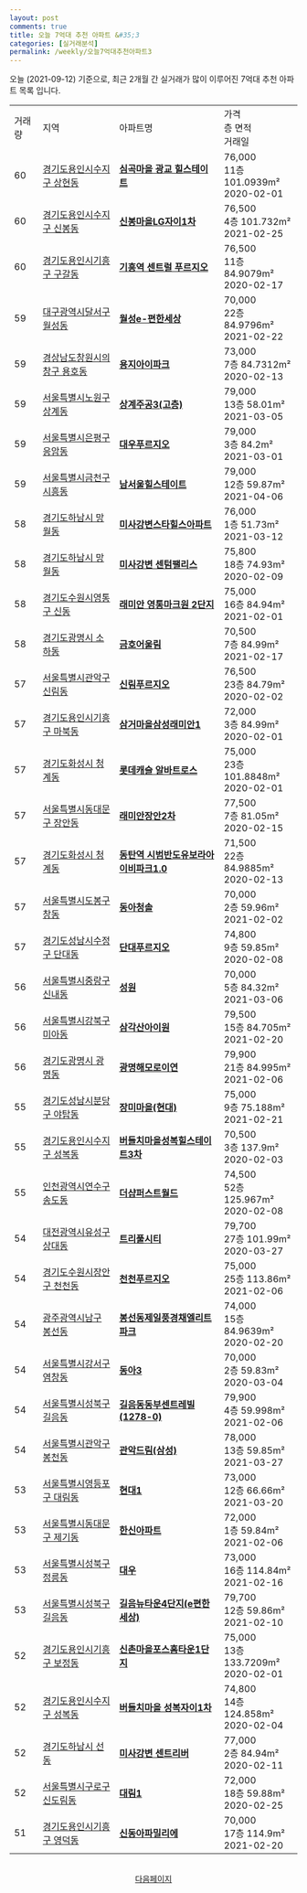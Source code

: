 ```yaml
---
layout: post
comments: true
title: 오늘 7억대 추천 아파트 &#35;3
categories: [실거래분석]
permalink: /weekly/오늘7억대추천아파트3
---
```


오늘 (2021-09-12) 기준으로, 최근 2개월 간 실거래가 많이 이루어진 7억대 추천 아파트 목록 입니다.

<table class="sortable">
  <tr>
    <td>거래량</td>
    <td>지역</td>
    <td>아파트명</td>
    <td>가격<br>층 면적<br>거래일</td>
  </tr>

  <tr class="item">
    <td>60</td>
    <td><a href="/apt/경기도용인시수지구상현동">경기도용인시수지구 상현동</a></td>
    <td style="font-weight: bold;"><a href="/apt/경기도용인시수지구상현동심곡마을광교힐스테이트">심곡마을 광교 힐스테이트</a></td>
    <td>76,000<br>11층  101.0939m²<br>2020-02-01</td>
  </tr>

  <tr class="item">
    <td>60</td>
    <td><a href="/apt/경기도용인시수지구신봉동">경기도용인시수지구 신봉동</a></td>
    <td style="font-weight: bold;"><a href="/apt/경기도용인시수지구신봉동신봉마을LG자이1차">신봉마을LG자이1차</a></td>
    <td>76,500<br>4층  101.732m²<br>2021-02-25</td>
  </tr>

  <tr class="item">
    <td>60</td>
    <td><a href="/apt/경기도용인시기흥구구갈동">경기도용인시기흥구 구갈동</a></td>
    <td style="font-weight: bold;"><a href="/apt/경기도용인시기흥구구갈동기흥역센트럴푸르지오">기흥역 센트럴 푸르지오</a></td>
    <td>76,500<br>11층  84.9079m²<br>2020-02-17</td>
  </tr>

  <tr class="item">
    <td>59</td>
    <td><a href="/apt/대구광역시달서구월성동">대구광역시달서구 월성동</a></td>
    <td style="font-weight: bold;"><a href="/apt/대구광역시달서구월성동월성e-편한세상">월성e-편한세상</a></td>
    <td>70,000<br>22층  84.9796m²<br>2021-02-22</td>
  </tr>

  <tr class="item">
    <td>59</td>
    <td><a href="/apt/경상남도창원시의창구용호동">경상남도창원시의창구 용호동</a></td>
    <td style="font-weight: bold;"><a href="/apt/경상남도창원시의창구용호동용지아이파크">용지아이파크</a></td>
    <td>73,000<br>7층  84.7312m²<br>2020-02-13</td>
  </tr>

  <tr class="item">
    <td>59</td>
    <td><a href="/apt/서울특별시노원구상계동">서울특별시노원구 상계동</a></td>
    <td style="font-weight: bold;"><a href="/apt/서울특별시노원구상계동상계주공3(고층)">상계주공3(고층)</a></td>
    <td>79,000<br>13층  58.01m²<br>2021-03-05</td>
  </tr>

  <tr class="item">
    <td>59</td>
    <td><a href="/apt/서울특별시은평구응암동">서울특별시은평구 응암동</a></td>
    <td style="font-weight: bold;"><a href="/apt/서울특별시은평구응암동대우푸르지오">대우푸르지오</a></td>
    <td>79,000<br>3층  84.2m²<br>2021-03-01</td>
  </tr>

  <tr class="item">
    <td>59</td>
    <td><a href="/apt/서울특별시금천구시흥동">서울특별시금천구 시흥동</a></td>
    <td style="font-weight: bold;"><a href="/apt/서울특별시금천구시흥동남서울힐스테이트">남서울힐스테이트</a></td>
    <td>79,000<br>12층  59.87m²<br>2021-04-06</td>
  </tr>

  <tr class="item">
    <td>58</td>
    <td><a href="/apt/경기도하남시망월동">경기도하남시 망월동</a></td>
    <td style="font-weight: bold;"><a href="/apt/경기도하남시망월동미사강변스타힐스아파트">미사강변스타힐스아파트</a></td>
    <td>76,000<br>1층  51.73m²<br>2021-03-12</td>
  </tr>

  <tr class="item">
    <td>58</td>
    <td><a href="/apt/경기도하남시망월동">경기도하남시 망월동</a></td>
    <td style="font-weight: bold;"><a href="/apt/경기도하남시망월동미사강변센텀팰리스">미사강변 센텀팰리스</a></td>
    <td>75,800<br>18층  74.93m²<br>2020-02-09</td>
  </tr>

  <tr class="item">
    <td>58</td>
    <td><a href="/apt/경기도수원시영통구신동">경기도수원시영통구 신동</a></td>
    <td style="font-weight: bold;"><a href="/apt/경기도수원시영통구신동래미안영통마크원2단지">래미안 영통마크원 2단지</a></td>
    <td>75,000<br>16층  84.94m²<br>2021-02-01</td>
  </tr>

  <tr class="item">
    <td>58</td>
    <td><a href="/apt/경기도광명시소하동">경기도광명시 소하동</a></td>
    <td style="font-weight: bold;"><a href="/apt/경기도광명시소하동금호어울림">금호어울림</a></td>
    <td>70,500<br>7층  84.99m²<br>2021-02-17</td>
  </tr>

  <tr class="item">
    <td>57</td>
    <td><a href="/apt/서울특별시관악구신림동">서울특별시관악구 신림동</a></td>
    <td style="font-weight: bold;"><a href="/apt/서울특별시관악구신림동신림푸르지오">신림푸르지오</a></td>
    <td>76,500<br>23층  84.79m²<br>2020-02-02</td>
  </tr>

  <tr class="item">
    <td>57</td>
    <td><a href="/apt/경기도용인시기흥구마북동">경기도용인시기흥구 마북동</a></td>
    <td style="font-weight: bold;"><a href="/apt/경기도용인시기흥구마북동삼거마을삼성래미안1">삼거마을삼성래미안1</a></td>
    <td>72,000<br>3층  84.99m²<br>2020-02-01</td>
  </tr>

  <tr class="item">
    <td>57</td>
    <td><a href="/apt/경기도화성시청계동">경기도화성시 청계동</a></td>
    <td style="font-weight: bold;"><a href="/apt/경기도화성시청계동롯데캐슬알바트로스">롯데캐슬 알바트로스</a></td>
    <td>75,000<br>23층  101.8848m²<br>2020-02-01</td>
  </tr>

  <tr class="item">
    <td>57</td>
    <td><a href="/apt/서울특별시동대문구장안동">서울특별시동대문구 장안동</a></td>
    <td style="font-weight: bold;"><a href="/apt/서울특별시동대문구장안동래미안장안2차">래미안장안2차</a></td>
    <td>77,500<br>7층  81.05m²<br>2020-02-15</td>
  </tr>

  <tr class="item">
    <td>57</td>
    <td><a href="/apt/경기도화성시청계동">경기도화성시 청계동</a></td>
    <td style="font-weight: bold;"><a href="/apt/경기도화성시청계동동탄역시범반도유보라아이비파크1.0">동탄역 시범반도유보라아이비파크1.0</a></td>
    <td>71,500<br>22층  84.9885m²<br>2020-02-13</td>
  </tr>

  <tr class="item">
    <td>57</td>
    <td><a href="/apt/서울특별시도봉구창동">서울특별시도봉구 창동</a></td>
    <td style="font-weight: bold;"><a href="/apt/서울특별시도봉구창동동아청솔">동아청솔</a></td>
    <td>70,000<br>2층  59.96m²<br>2021-02-02</td>
  </tr>

  <tr class="item">
    <td>57</td>
    <td><a href="/apt/경기도성남시수정구단대동">경기도성남시수정구 단대동</a></td>
    <td style="font-weight: bold;"><a href="/apt/경기도성남시수정구단대동단대푸르지오">단대푸르지오</a></td>
    <td>74,800<br>9층  59.85m²<br>2020-02-08</td>
  </tr>

  <tr class="item">
    <td>56</td>
    <td><a href="/apt/서울특별시중랑구신내동">서울특별시중랑구 신내동</a></td>
    <td style="font-weight: bold;"><a href="/apt/서울특별시중랑구신내동성원">성원</a></td>
    <td>70,000<br>5층  84.32m²<br>2021-03-06</td>
  </tr>

  <tr class="item">
    <td>56</td>
    <td><a href="/apt/서울특별시강북구미아동">서울특별시강북구 미아동</a></td>
    <td style="font-weight: bold;"><a href="/apt/서울특별시강북구미아동삼각산아이원">삼각산아이원</a></td>
    <td>79,500<br>15층  84.705m²<br>2021-02-20</td>
  </tr>

  <tr class="item">
    <td>56</td>
    <td><a href="/apt/경기도광명시광명동">경기도광명시 광명동</a></td>
    <td style="font-weight: bold;"><a href="/apt/경기도광명시광명동광명해모로이연">광명해모로이연</a></td>
    <td>79,900<br>21층  84.995m²<br>2021-02-06</td>
  </tr>

  <tr class="item">
    <td>55</td>
    <td><a href="/apt/경기도성남시분당구야탑동">경기도성남시분당구 야탑동</a></td>
    <td style="font-weight: bold;"><a href="/apt/경기도성남시분당구야탑동장미마을(현대)">장미마을(현대)</a></td>
    <td>75,000<br>9층  75.188m²<br>2021-02-21</td>
  </tr>

  <tr class="item">
    <td>55</td>
    <td><a href="/apt/경기도용인시수지구성복동">경기도용인시수지구 성복동</a></td>
    <td style="font-weight: bold;"><a href="/apt/경기도용인시수지구성복동버들치마을성복힐스테이트3차">버들치마을성복힐스테이트3차</a></td>
    <td>70,500<br>3층  137.9m²<br>2020-02-03</td>
  </tr>

  <tr class="item">
    <td>55</td>
    <td><a href="/apt/인천광역시연수구송도동">인천광역시연수구 송도동</a></td>
    <td style="font-weight: bold;"><a href="/apt/인천광역시연수구송도동더샵퍼스트월드">더샵퍼스트월드</a></td>
    <td>74,500<br>52층  125.967m²<br>2020-02-08</td>
  </tr>

  <tr class="item">
    <td>54</td>
    <td><a href="/apt/대전광역시유성구상대동">대전광역시유성구 상대동</a></td>
    <td style="font-weight: bold;"><a href="/apt/대전광역시유성구상대동트리풀시티">트리풀시티</a></td>
    <td>79,700<br>27층  101.99m²<br>2020-03-27</td>
  </tr>

  <tr class="item">
    <td>54</td>
    <td><a href="/apt/경기도수원시장안구천천동">경기도수원시장안구 천천동</a></td>
    <td style="font-weight: bold;"><a href="/apt/경기도수원시장안구천천동천천푸르지오">천천푸르지오</a></td>
    <td>75,000<br>25층  113.86m²<br>2021-02-06</td>
  </tr>

  <tr class="item">
    <td>54</td>
    <td><a href="/apt/광주광역시남구봉선동">광주광역시남구 봉선동</a></td>
    <td style="font-weight: bold;"><a href="/apt/광주광역시남구봉선동봉선동제일풍경채엘리트파크">봉선동제일풍경채엘리트파크</a></td>
    <td>74,000<br>15층  84.9639m²<br>2020-02-20</td>
  </tr>

  <tr class="item">
    <td>54</td>
    <td><a href="/apt/서울특별시강서구염창동">서울특별시강서구 염창동</a></td>
    <td style="font-weight: bold;"><a href="/apt/서울특별시강서구염창동동아3">동아3</a></td>
    <td>70,000<br>2층  59.83m²<br>2020-03-04</td>
  </tr>

  <tr class="item">
    <td>54</td>
    <td><a href="/apt/서울특별시성북구길음동">서울특별시성북구 길음동</a></td>
    <td style="font-weight: bold;"><a href="/apt/서울특별시성북구길음동길음동동부센트레빌(1278-0)">길음동동부센트레빌(1278-0)</a></td>
    <td>79,900<br>4층  59.998m²<br>2021-02-06</td>
  </tr>

  <tr class="item">
    <td>54</td>
    <td><a href="/apt/서울특별시관악구봉천동">서울특별시관악구 봉천동</a></td>
    <td style="font-weight: bold;"><a href="/apt/서울특별시관악구봉천동관악드림(삼성)">관악드림(삼성)</a></td>
    <td>78,000<br>13층  59.85m²<br>2021-03-27</td>
  </tr>

  <tr class="item">
    <td>53</td>
    <td><a href="/apt/서울특별시영등포구대림동">서울특별시영등포구 대림동</a></td>
    <td style="font-weight: bold;"><a href="/apt/서울특별시영등포구대림동현대1">현대1</a></td>
    <td>73,000<br>12층  66.66m²<br>2021-03-20</td>
  </tr>

  <tr class="item">
    <td>53</td>
    <td><a href="/apt/서울특별시동대문구제기동">서울특별시동대문구 제기동</a></td>
    <td style="font-weight: bold;"><a href="/apt/서울특별시동대문구제기동한신아파트">한신아파트</a></td>
    <td>72,000<br>1층  59.84m²<br>2021-02-06</td>
  </tr>

  <tr class="item">
    <td>53</td>
    <td><a href="/apt/서울특별시성북구정릉동">서울특별시성북구 정릉동</a></td>
    <td style="font-weight: bold;"><a href="/apt/서울특별시성북구정릉동대우">대우</a></td>
    <td>73,000<br>16층  114.84m²<br>2021-02-16</td>
  </tr>

  <tr class="item">
    <td>53</td>
    <td><a href="/apt/서울특별시성북구길음동">서울특별시성북구 길음동</a></td>
    <td style="font-weight: bold;"><a href="/apt/서울특별시성북구길음동길음뉴타운4단지(e편한세상)">길음뉴타운4단지(e편한세상)</a></td>
    <td>79,700<br>12층  59.86m²<br>2021-02-10</td>
  </tr>

  <tr class="item">
    <td>52</td>
    <td><a href="/apt/경기도용인시기흥구보정동">경기도용인시기흥구 보정동</a></td>
    <td style="font-weight: bold;"><a href="/apt/경기도용인시기흥구보정동신촌마을포스홈타운1단지">신촌마을포스홈타운1단지</a></td>
    <td>75,000<br>13층  133.7209m²<br>2020-02-01</td>
  </tr>

  <tr class="item">
    <td>52</td>
    <td><a href="/apt/경기도용인시수지구성복동">경기도용인시수지구 성복동</a></td>
    <td style="font-weight: bold;"><a href="/apt/경기도용인시수지구성복동버들치마을성복자이1차">버들치마을 성복자이1차</a></td>
    <td>74,800<br>14층  124.858m²<br>2020-02-04</td>
  </tr>

  <tr class="item">
    <td>52</td>
    <td><a href="/apt/경기도하남시선동">경기도하남시 선동</a></td>
    <td style="font-weight: bold;"><a href="/apt/경기도하남시선동미사강변센트리버">미사강변 센트리버</a></td>
    <td>77,000<br>2층  84.94m²<br>2020-02-11</td>
  </tr>

  <tr class="item">
    <td>52</td>
    <td><a href="/apt/서울특별시구로구신도림동">서울특별시구로구 신도림동</a></td>
    <td style="font-weight: bold;"><a href="/apt/서울특별시구로구신도림동대림1">대림1</a></td>
    <td>72,000<br>18층  59.88m²<br>2020-02-25</td>
  </tr>

  <tr class="item">
    <td>51</td>
    <td><a href="/apt/경기도용인시기흥구영덕동">경기도용인시기흥구 영덕동</a></td>
    <td style="font-weight: bold;"><a href="/apt/경기도용인시기흥구영덕동신동아파밀리에">신동아파밀리에</a></td>
    <td>70,000<br>17층  114.9m²<br>2021-02-20</td>
  </tr>

  <tr>
      <script async src="https://pagead2.googlesyndication.com/pagead/js/adsbygoogle.js?client=ca-pub-3485438051770037"
          crossorigin="anonymous"></script>
      <ins class="adsbygoogle"
          style="display:block"
          data-ad-format="fluid"
          data-ad-layout-key="-fb+5w+4e-db+86"
          data-ad-client="ca-pub-3485438051770037"
          data-ad-slot="1827090281"></ins>
      <script>
          (adsbygoogle = window.adsbygoogle || []).push({});
      </script>
  </tr>
    
</table>

<br>
<center><a href="/weekly/오늘7억대추천아파트">다음페이지</a></center>
<br><br>
